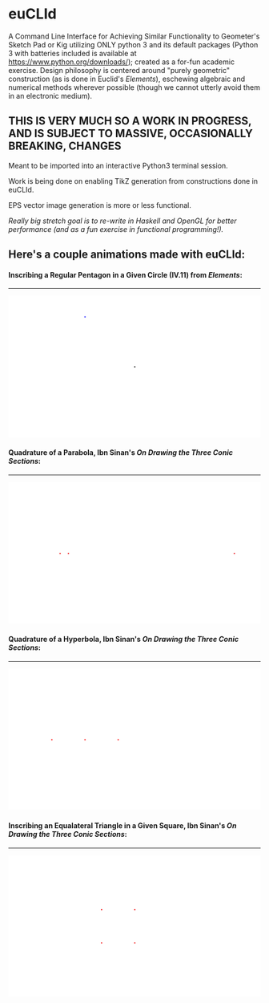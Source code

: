 # euCLId
A Command Line Interface for Achieving Similar Functionality to Geometer's Sketch Pad or Kig utilizing ONLY python 3 and its default packages (Python 3 with batteries included is available at https://www.python.org/downloads/); created as a for-fun academic exercise. Design philosophy is centered around "purely geometric" construction (as is done in Euclid's *Elements*), eschewing algebraic and numerical methods wherever possible (though we cannot utterly avoid them in an electronic medium).

## THIS IS VERY MUCH SO A WORK IN PROGRESS, AND IS SUBJECT TO MASSIVE, OCCASIONALLY BREAKING, CHANGES

Meant to be imported into an interactive Python3 terminal session.

Work is being done on enabling TikZ generation from constructions done in euCLId.

EPS vector image generation is more or less functional.

*Really big stretch goal is to re-write in Haskell and OpenGL for better performance (and as a fun exercise in functional programming!).*

## Here's a couple animations made with euCLId:

#### Inscribing a Regular Pentagon in a Given Circle (IV.11) from *Elements*:
---
<a href="https://github.com/augustrm/euCLId/blob/master/demos/IV11.py"><img src="https://raw.githubusercontent.com/augustrm/euCLId/master/demos/IV11.gif"></a>

#### Quadrature of a Parabola, Ibn Sinan's *On Drawing the Three Conic Sections*:
---
<a href="https://github.com/augustrm/euCLId/blob/master/demos/parabola.py"><img src="https://raw.githubusercontent.com/augustrm/euCLId/master/demos/parabola.gif"></a>

#### Quadrature of a Hyperbola, Ibn Sinan's *On Drawing the Three Conic Sections*:
---
<a href="https://github.com/augustrm/euCLId/blob/master/demos/hyperbola.py"><img src="https://raw.githubusercontent.com/augustrm/euCLId/master/demos/hyperbola.gif"></a>

#### Inscribing an Equalateral Triangle in a Given Square, Ibn Sinan's *On Drawing the Three Conic Sections*:
---
<a href="https://github.com/augustrm/euCLId/blob/master/demos/triangle.py"><img src="https://raw.githubusercontent.com/augustrm/euCLId/master/demos/triangle.gif"></a>
